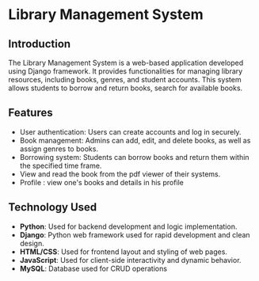# Library Management System

## Introduction
The Library Management System is a web-based application developed using Django framework. It provides functionalities for managing library resources, including books, genres, and student accounts. This system allows students to borrow and return books, search for available books.

## Features
- User authentication: Users can create accounts and log in securely.
- Book management: Admins can add, edit, and delete books, as well as assign genres to books.
- Borrowing system: Students can borrow books and return them within the specified time frame.
- View and read the book from the pdf viewer of their systems.
- Profile : view one's books and details in his profile

## Technology Used
- **Python**: Used for backend development and logic implementation.
- **Django**: Python web framework used for rapid development and clean design.
- **HTML/CSS**: Used for frontend layout and styling of web pages.
- **JavaScript**: Used for client-side interactivity and dynamic behavior.
- **MySQL**: Database used for CRUD operations






